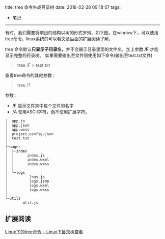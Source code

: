 title: tree 命令生成目录树
date: 2018-02-28 09:18:07
tags:
- 笔记
---

有时，我们需要将项目的结构以树的形式罗列，如下图。在window下，可以使用tree命令。linux系统的可以看文章后面的扩展阅读了解。


tree 命令默认**只显示子目录名**，并不会展示目录里面的文件名，加上参数 **/F** 才能显示完整的目录树。
如果需要输出至文件则使用如下命令(输出至test.txt文件)

> tree /F > test.txt

<!--more-->
查看tree命令的其他参数：
> tree /?

参数：
- /F 显示文件夹中每个文件的名字
- /A 使用ASCII字符，而不使用扩展字符。


```
│  app.js
│  app.json
│  app.wxss
│  project.config.json
│  test.txt
│  
├─pages
│  ├─index
│  │      index.js
│  │      index.wxml
│  │      index.wxss
│  │      
│  └─logs
│          logs.js
│          logs.json
│          logs.wxml
│          logs.wxss
│          
└─utils
        util.js
```

## 扩展阅读
[Linux下的tree命令 --Linux下目录树查看](http://blog.csdn.net/zjf280441589/article/details/39960147)